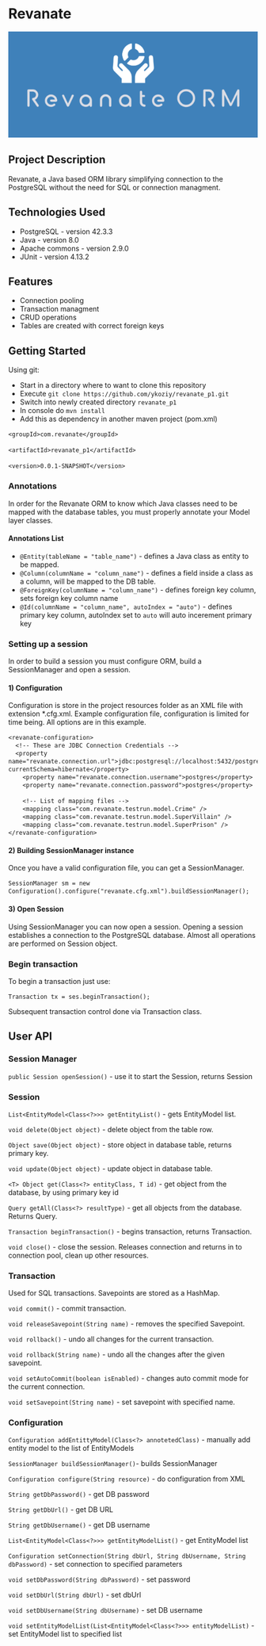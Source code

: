 # Revanate

![logo](https://raw.githubusercontent.com/ykoziy/revanate_p1/main/logo.png)

## Project Description

Revanate, a Java based ORM library simplifying connection to the PostgreSQL without the need for SQL or connection managment.

## Technologies Used

- PostgreSQL - version 42.3.3
- Java - version 8.0
- Apache commons - version 2.9.0
- JUnit - version 4.13.2

## Features

- Connection pooling
- Transaction managment
- CRUD operations
- Tables are created with correct foreign keys

## Getting Started

Using git:

- Start in a directory where to want to clone this repository
- Execute `git clone https://github.com/ykoziy/revanate_p1.git`
- Switch into newly created directory `revanate_p1`
- In console do `mvn install`
- Add this as dependency in another maven project (pom.xml)

```
<groupId>com.revanate</groupId>

<artifactId>revanate_p1</artifactId>

<version>0.0.1-SNAPSHOT</version>
```

### Annotations

In order for the Revanate ORM to know which Java classes need to be mapped with the database tables, you must properly annotate your Model layer classes.

#### Annotations List

- `@Entity(tableName = "table_name")` - defines a Java class as entity to be mapped.
- `@Column(columnName = "column_name")` - defines a field inside a class as a column, will be mapped to the DB table.
- `@ForeignKey(columnName = "column_name")` - defines foreign key column, sets foreign key column name
- `@Id(columnName = "column_name", autoIndex = "auto")` - defines primary key column, autoIndex set to `auto` will auto incerement primary key

### Setting up a session

In order to build a session you must configure ORM, build a SessionManager and open a session.

#### 1) Configuration

Configuration is store in the project resources folder as an XML file with extension \*.cfg.xml.
Example configuration file, configuration is limited for time being. All options are in this example.

```<?xml version="1.0" encoding="UTF-8"?>
<revanate-configuration>
  <!-- These are JDBC Connection Credentials -->
  <property name="revanate.connection.url">jdbc:postgresql://localhost:5432/postgres?currentSchema=hibernate</property>
    <property name="revanate.connection.username">postgres</property>
    <property name="revanate.connection.password">postgres</property>

    <!-- List of mapping files -->
    <mapping class="com.revanate.testrun.model.Crime" />
    <mapping class="com.revanate.testrun.model.SuperVillain" />
    <mapping class="com.revanate.testrun.model.SuperPrison" />
</revanate-configuration>
```

#### 2) Building SessionManager instance

Once you have a valid configuration file, you can get a SessionManager.

```
SessionManager sm = new Configuration().configure("revanate.cfg.xml").buildSessionManager();
```

#### 3) Open Session

Using SessionManager you can now open a session. Opening a session establishes a connection to the PostgreSQL database. Almost all operations are performed on Session object.

### Begin transaction

To begin a transaction just use:

```
Transaction tx = ses.beginTransaction();
```

Subsequent transaction control done via Transaction class.

## User API

### Session Manager

`public Session openSession()` - use it to start the Session, returns Session

### Session

`List<EntityModel<Class<?>>> getEntityList()` - gets EntityModel list.

`void delete(Object object)` - delete object from the table row.

`Object save(Object object)` - store object in database table, returns primary key.

`void update(Object object)` - update object in database table.

`<T> Object get(Class<?> entityClass, T id)` - get object from the database, by using primary key id

`Query getAll(Class<?> resultType)` - get all objects from the database. Returns Query.

`Transaction beginTransaction()` - begins transaction, returns Transaction.

`void close()` - close the session. Releases connection and returns in to connection pool, clean up other resources.

### Transaction

Used for SQL transactions. Savepoints are stored as a HashMap.

`void commit()` - commit transaction.

`void releaseSavepoint(String name)` - removes the specified Savepoint.

`void rollback()` - undo all changes for the current transaction.

`void rollback(String name)` - undo all the changes after the given savepoint.

`void setAutoCommit(boolean isEnabled)` - changes auto commit mode for the current connection.

`void setSavepoint(String name)` - set savepoint with specified name.

### Configuration

`Configuration addEntittyModel(Class<?> annotetedClass)` - manually add entity model to the list of EntityModels

`SessionManager buildSessionManager()`- builds SessionManager

`Configuration configure(String resource)` - do configuration from XML

`String getDbPassword()` - get DB password

`String getDbUrl()` - get DB URL

`String getDbUsername()` - get DB username

`List<EntityModel<Class<?>>> getEntityModelList()` - get EntityModel list

`Configuration setConnection(String dbUrl, String dbUsername, String dbPassword)` - set connection to specified parameters

`void setDbPassword(String dbPassword)` - set password

`void setDbUrl(String dbUrl)` - set dbUrl

`void setDbUsername(String dbUsername)` - set DB username

`void setEntityModelList(List<EntityModel<Class<?>>> entityModelList)` - set EntityModel list to specified list
